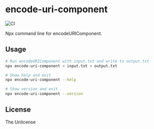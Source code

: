 # encode-uri-component

![CI](https://github.com/Gerhut/encode-uri-component/workflows/CI/badge.svg)

Npx command line for encodeURIComponent.

## Usage

```bash
# Run encodeURIComponent with input.txt and write to output.txt
npx encode-uri-component < input.txt > output.txt
```

```bash
# Show help and exit
npx encode-uri-component --help

# Show version and exit
npx encode-uri-component --version
```

## License

The Unlicense
